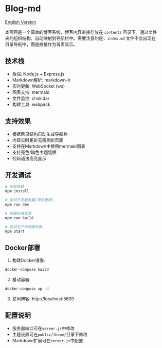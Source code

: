 # Blog-md

[English Version](README.md)

本项目是一个简单的博客系统，博客内容直接存放在 `contents` 目录下。通过文件夹的组织结构，自动映射到导航栏中。需要注意的是，`index.md` 文件不会出现在目录导航中，而是直接作为首页显示。

## 技术栈

- 后端: Node.js + Express.js
- Markdown解析: markdown-it
- 实时更新: WebSocket (ws)
- 图表支持: mermaid
- 文件监控: chokidar
- 构建工具: webpack

## 支持效果

- 根据目录结构自动生成导航栏
- 内容实时更新无需刷新页面
- 支持在Markdown中使用mermaid图表
- 支持亮色/暗色主题切换
- 代码语法高亮显示

## 开发调试

```bash
# 安装依赖
npm install

# 启动开发服务器(带热更新)
npm run dev

# 构建前端资源
npm run build

# 启动生产环境服务器
npm start
```

## Docker部署

1. 构建Docker镜像:
```bash
docker-compose build
```

2. 启动容器:
```bash
docker-compose up -d
```

3. 访问博客: http://localhost:5609

## 配置说明

- 服务器端口可在`server.js`中修改
- 主题设置可在`public/theme/`目录下修改
- Markdown扩展可在`server.js`中配置
